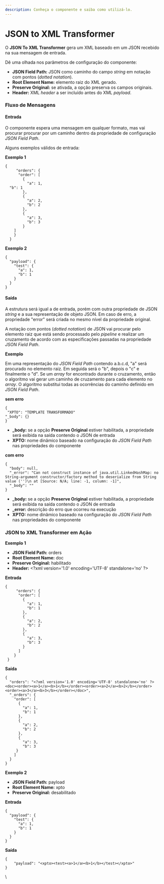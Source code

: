 ```yaml
---
description: Conheça o componente e saiba como utilizá-lo.
---
```


# JSON to XML Transformer

O **JSON To XML Transformer** gera um XML baseado em um JSON recebido na sua mensagem de entrada.

Dê uma olhada nos parâmetros de configuração do componente:

* **JSON Field Path:** JSON como caminho do campo _string_ em notação com pontos (_dotted notation_).
* **Root Element Name:** elemento raiz do XML gerado.
* **Preserve Original:** se ativada, a opção preserva os campos originais.
* **Header:** XML _header_ a ser incluído antes do XML _payload_.

### Fluxo de Mensagens <a href="#fluxo-de-mensagens" id="fluxo-de-mensagens"></a>

#### Entrada <a href="#entrada" id="entrada"></a>

O componente espera uma mensagem em qualquer formato, mas vai procurar procurar por um caminho dentro da propriedade de configuração _JSON Field Path_.

Alguns exemplos válidos de entrada:

**Exemplo 1**

```
{
     "orders": {
      "order": [
        {
          "a": 1,
  "b": 1
        },
        {
          "a": 2,
          "b": 2
        },
        {
          "a": 3,
          "b": 3
        }
    ]
    }
  }
```

**Exemplo 2**

```
{
  "payload": {
    "test": {
      "a": 1,
      "b": 1
    }
  }
}
```

#### Saída <a href="#sada" id="sada"></a>

A estrutura será igual a de entrada, porém com outra propriedade de JSON _string_ e a sua representação de objeto JSON. Em caso de erro, a propriedade "error" será criada no mesmo nível da propriedade original.

A notação com pontos (_dotted notation_) de JSON vai procurar pelo elemento raiz que está sendo processado pelo _pipeline_ e realizar um cruzamento de acordo com as especificações passadas na propriedade _JSON Field Path_.

**Exemplo**

Em uma representação do _JSON Field Path_ contendo a.b.c.d, "a" será procurado no elemento raiz. Em seguida será o "b", depois o "c" e finalmente o "d". Se um _array_ for encontrado durante o cruzamento, então o algoritmo vai gerar um caminho de cruzamento para cada elemento no _array_. O algoritmo substitui todas as ocorrências do caminho definido em _JSON Field Path_.

**sem erro**

```
{
 "XPTO": "TEMPLATE TRANSFORMADO"
"_body": {}
}
```

* **\_body:** se a opção **Preserve Original** estiver habilitada, a propriedade será exibida na saída contendo o JSON de entrada
* **XPTO:** nome dinâmico baseado na configuração do _JSON Field Path_ nas propriedades do componente

**com erro**

```
{
  "body": null,
  "_error": "Can not construct instance of java.util.LinkedHashMap: no String-argument constructor/factory method to deserialize from String value ('')\n at [Source: N/A; line: -1, column: -1]",
  "_body": ""
}
```

* **\_body:** se a opção **Preserve Original** estiver habilitada, a propriedade será exibida na saída contendo o JSON de entrada
* **\_error:** descrição do erro que ocorreu na execução
* **XPTO:** nome dinâmico baseado na configuração do _JSON Field Path_ nas propriedades do componente

### JSON to XML Transformer em Ação <a href="#json-to-xml-transformer-em-ao" id="json-to-xml-transformer-em-ao"></a>

**Exemplo 1**

* **JSON Field Path:** orders
* **Root Element Name:** doc
* **Preserve Original:** habilitado
* **Header:** \<?xml version='1.0' encoding='UTF-8' standalone='no' ?>

**Entrada**

```
{
     "orders": {
      "order": [
        {
          "a": 1,
          "b": 1
        },
        {
          "a": 2,
          "b": 2
        },
        {
          "a": 3,
          "b": 3
        }
      ]
    }
 }

```

**Saída**

```
{
  "orders": "<?xml version='1.0' encoding='UTF-8' standalone='no' ?><doc><order><a>1</a><b>1</b></order><order><a>2</a><b>2</b></order><order><a>3</a><b>3</b></order></doc>",
  "_orders": {
    "order": [
      {
        "a": 1,
        "b": 1
      },
      {
        "a": 2,
        "b": 2
      },
      {
        "a": 3,
        "b": 3
     }
    ]
  }
}
```

**Exemplo 2**

* **JSON Field Path:** payload
* **Root Element Name:** xpto
* **Preserve Original:** desabilitado

**Entrada**

```
{
  "payload": {
    "test": {
      "a": 1,
      "b": 1
    }
  }
}

```

**Saída**

```
{  
    "payload": "<xpto><test><a>1</a><b>1</b></test></xpto>"
}
```

\
